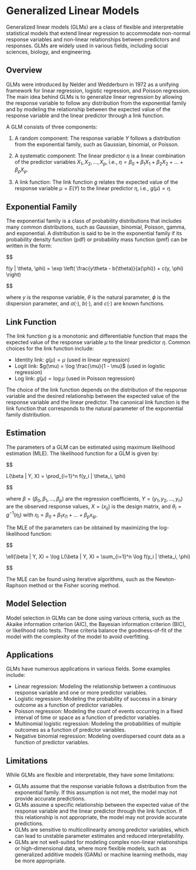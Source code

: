 # Generalized Linear Models

Generalized linear models (GLMs) are a class of flexible and interpretable statistical models that extend linear regression to accommodate non-normal response variables and non-linear relationships between predictors and responses. GLMs are widely used in various fields, including social sciences, biology, and engineering.

## Overview

GLMs were introduced by Nelder and Wedderburn in 1972 as a unifying framework for linear regression, logistic regression, and Poisson regression. The main idea behind GLMs is to generalize linear regression by allowing the response variable to follow any distribution from the exponential family and by modeling the relationship between the expected value of the response variable and the linear predictor through a link function.

A GLM consists of three components:

1. A random component: The response variable $Y$ follows a distribution from the exponential family, such as Gaussian, binomial, or Poisson.

2. A systematic component: The linear predictor $\eta$ is a linear combination of the predictor variables $X_1, X_2, \dots, X_p$, i.e., $\eta = \beta_0 + \beta_1 X_1 + \beta_2 X_2 + \dots + \beta_p X_p$.

3. A link function: The link function $g$ relates the expected value of the response variable $\mu = E(Y)$ to the linear predictor $\eta$, i.e., $g(\mu) = \eta$.

## Exponential Family

The exponential family is a class of probability distributions that includes many common distributions, such as Gaussian, binomial, Poisson, gamma, and exponential. A distribution is said to be in the exponential family if its probability density function (pdf) or probability mass function (pmf) can be written in the form:


$$

f(y | \theta, \phi) = \exp \left( \frac{y\theta - b(\theta)}{a(\phi)} + c(y, \phi) \right)

$$


where $y$ is the response variable, $\theta$ is the natural parameter, $\phi$ is the dispersion parameter, and $a(\cdot)$, $b(\cdot)$, and $c(\cdot)$ are known functions.

## Link Function

The link function $g$ is a monotonic and differentiable function that maps the expected value of the response variable $\mu$ to the linear predictor $\eta$. Common choices for the link function include:

- Identity link: $g(\mu) = \mu$ (used in linear regression)
- Logit link: $g(\mu) = \log \frac{\mu}{1 - \mu}$ (used in logistic regression)
- Log link: $g(\mu) = \log \mu$ (used in Poisson regression)

The choice of the link function depends on the distribution of the response variable and the desired relationship between the expected value of the response variable and the linear predictor. The canonical link function is the link function that corresponds to the natural parameter of the exponential family distribution.

## Estimation

The parameters of a GLM can be estimated using maximum likelihood estimation (MLE). The likelihood function for a GLM is given by:


$$

L(\beta | Y, X) = \prod_{i=1}^n f(y_i | \theta_i, \phi)

$$


where $\beta = (\beta_0, \beta_1, \dots, \beta_p)$ are the regression coefficients, $Y = (y_1, y_2, \dots, y_n)$ are the observed response values, $X = (x_{ij})$ is the design matrix, and $\theta_i = g^{-1}(\eta_i)$ with $\eta_i = \beta_0 + \beta_1 x_{i1} + \dots + \beta_p x_{ip}$.

The MLE of the parameters can be obtained by maximizing the log-likelihood function:


$$

\ell(\beta | Y, X) = \log L(\beta | Y, X) = \sum_{i=1}^n \log f(y_i | \theta_i, \phi)

$$


The MLE can be found using iterative algorithms, such as the Newton-Raphson method or the Fisher scoring method.

## Model Selection

Model selection in GLMs can be done using various criteria, such as the Akaike information criterion (AIC), the Bayesian information criterion (BIC), or likelihood ratio tests. These criteria balance the goodness-of-fit of the model with the complexity of the model to avoid overfitting.

## Applications

GLMs have numerous applications in various fields. Some examples include:

- Linear regression: Modeling the relationship between a continuous response variable and one or more predictor variables.
- Logistic regression: Modeling the probability of success in a binary outcome as a function of predictor variables.
- Poisson regression: Modeling the count of events occurring in a fixed interval of time or space as a function of predictor variables.
- Multinomial logistic regression: Modeling the probabilities of multiple outcomes as a function of predictor variables.
- Negative binomial regression: Modeling overdispersed count data as a function of predictor variables.

## Limitations

While GLMs are flexible and interpretable, they have some limitations:

- GLMs assume that the response variable follows a distribution from the exponential family. If this assumption is not met, the model may not provide accurate predictions.
- GLMs assume a specific relationship between the expected value of the response variable and the linear predictor through the link function. If this relationship is not appropriate, the model may not provide accurate predictions.
- GLMs are sensitive to multicollinearity among predictor variables, which can lead to unstable parameter estimates and reduced interpretability.
- GLMs are not well-suited for modeling complex non-linear relationships or high-dimensional data, where more flexible models, such as generalized additive models (GAMs) or machine learning methods, may be more appropriate.
